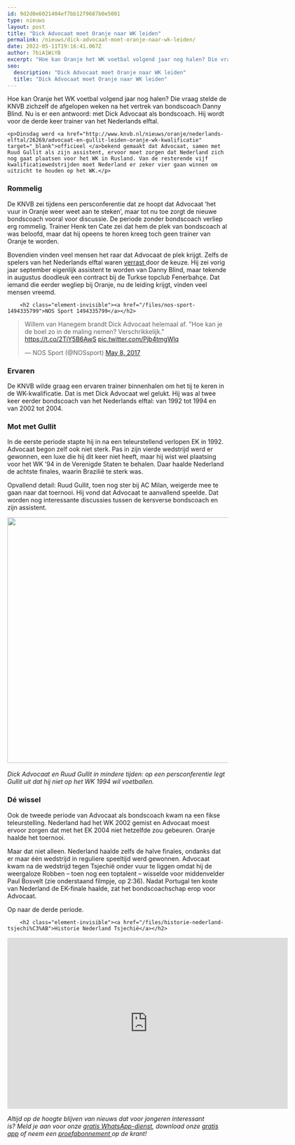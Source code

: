 ```yaml
---
id: 9d2d0e6021404ef7bb12f9687b0e5001
type: nieuws
layout: post
title: "Dick Advocaat moet Oranje naar WK leiden"
permalink: /nieuws/dick-advocaat-moet-oranje-naar-wk-leiden/
date: 2022-05-11T19:16:41.067Z
author: 7biA1WiYB
excerpt: "Hoe kan Oranje het WK voetbal volgend jaar nog halen? Die vraag stelde de KNVB zichzelf de afgelopen weken na het vertrek van bondscoach Danny Blind. Nu is er een antwoord: met Dick Advocaat als bondscoach. Hij wordt voor de derde keer trainer van het Nederlands elftal.  "
seo:
  description: "Dick Advocaat moet Oranje naar WK leiden"
  title: "Dick Advocaat moet Oranje naar WK leiden"
---
```

Hoe kan Oranje het WK voetbal volgend jaar nog halen? Die vraag stelde de KNVB zichzelf de afgelopen weken na het vertrek van bondscoach Danny Blind. Nu is er een antwoord: met Dick Advocaat als bondscoach. Hij wordt voor de derde keer trainer van het Nederlands elftal.  

    <p>Dinsdag werd <a href="http://www.knvb.nl/nieuws/oranje/nederlands-elftal/26269/advocaat-en-gullit-leiden-oranje-wk-kwalificatie" target="_blank">officieel </a>bekend gemaakt dat Advocaat, samen met Ruud Gullit als zijn assistent, ervoor moet zorgen dat Nederland zich nog gaat plaatsen voor het WK in Rusland. Van de resterende vijf kwalificatiewedstrijden moet Nederland er zeker vier gaan winnen om uitzicht te houden op het WK.</p>
<h3>Rommelig</h3>
<p>De KNVB zei tijdens een persconferentie dat ze hoopt dat Advocaat ‘het vuur in Oranje weer weet aan te steken’, maar tot nu toe zorgt de nieuwe bondscoach vooral voor discussie. De periode zonder bondscoach verliep erg rommelig. Trainer Henk ten Cate zei dat hem de plek van bondscoach al was beloofd, maar dat hij opeens te horen kreeg toch geen trainer van Oranje te worden.</p>
<p>Bovendien vinden veel mensen het raar dat Advocaat de plek krijgt. Zelfs de spelers van het Nederlands elftal waren <a href="https://twitter.com/FOXSportsnl/status/861891296809635840" target="_blank">verrast </a>door de keuze. Hij zei vorig jaar september eigenlijk assistent te worden van Danny Blind, maar tekende in augustus doodleuk een contract bij de Turkse topclub Fenerbahçe. Dat iemand die eerder wegliep bij Oranje, nu de leiding krijgt, vinden veel mensen vreemd.</p>
<p><div class="media media-element-container media-default"><div id="file-417163" class="file file-document file-text-oembed">

        <h2 class="element-invisible"><a href="/files/nos-sport-1494335799">NOS Sport 1494335799</a></h2>
    
  
  <div class="content">
    
<blockquote class="twitter-tweet" data-width="550"><p lang="nl" dir="ltr">Willem van Hanegem brandt Dick Advocaat helemaal af. &quot;Hoe kan je de boel zo in de maling nemen? Verschrikkelijk.&quot; <a href="https://t.co/2TiY5B6AwS">https://t.co/2TiY5B6AwS</a> <a href="https://t.co/Pjb4tmgWlq">pic.twitter.com/Pjb4tmgWlq</a></p>&mdash; NOS Sport (@NOSsport) <a href="https://twitter.com/NOSsport/status/861550311068098560?ref_src=twsrc%5Etfw">May 8, 2017</a></blockquote>
<script async="" src="https://platform.twitter.com/widgets.js" charset="utf-8"></script>
  </div>

  
</div>
</div>
<h3>Ervaren</h3>
<p>De KNVB wilde graag een ervaren trainer binnenhalen om het tij te keren in de WK-kwalificatie. Dat is met Dick Advocaat wel gelukt. Hij was al twee keer eerder bondscoach van het Nederlands elftal: van 1992 tot 1994 en van 2002 tot 2004.</p>
<h3>Mot met Gullit</h3>
<p>In de eerste periode stapte hij in na een teleurstellend verlopen EK in 1992. Advocaat begon zelf ook niet sterk. Pas in zijn vierde wedstrijd werd er gewonnen, een luxe die hij dit keer niet heeft, maar hij wist wel plaatsing voor het WK ’94 in de Verenigde Staten te behalen. Daar haalde Nederland de achtste finales, waarin Brazilië te sterk was.</p>
<p>Opvallend detail: Ruud Gullit, toen nog ster bij AC Milan, weigerde mee te gaan naar dat toernooi. Hij vond dat Advocaat te aanvallend speelde. Dat worden nog interessante discussies tussen de kersverse bondscoach en zijn assistent.</p>
<p><div class="media media-element-container media-default"><div id="file-417159" class="file file-image file-image-jpeg">

        
  
  <div class="content">
    <img title="Foto: ANP" height="560" width="850" class="media-element file-default" data-delta="1" src="https://7dagen.netlify.app/sites/default/files/Gullit%20Advocaat%201994%20ANP-1845419_0.jpg" alt="">  </div>

  
</div>
</div><br><em>Dick Advocaat en Ruud Gullit in mindere tijden: op een persconferentie legt Gullit uit dat hij niet op het WK 1994 wil voetballen.</em>
<h3>Dé wissel</h3>
<p>Ook de tweede periode van Advocaat als bondscoach kwam na een fikse teleurstelling. Nederland had het WK 2002 gemist en Advocaat moest ervoor zorgen dat met het EK 2004 niet hetzelfde zou gebeuren. Oranje haalde het toernooi.</p>
<p>Maar dat niet alleen. Nederland haalde zelfs de halve finales, ondanks dat er maar één wedstrijd in reguliere speeltijd werd gewonnen. Advocaat kwam na de wedstrijd tegen Tsjechië onder vuur te liggen omdat hij de weergaloze Robben – toen nog een toptalent – wisselde voor middenvelder Paul Bosvelt (zie onderstaand filmpje, op 2:36). Nadat Portugal ten koste van Nederland de EK-finale haalde, zat het bondscoachschap erop voor Advocaat.</p>
<p>Op naar de derde periode.</p>
<p><div class="media media-element-container media-default"><div id="file-417160" class="file file-video file-video-youtube">

        <h2 class="element-invisible"><a href="/files/historie-nederland-tsjechi%C3%AB">Historie Nederland Tsjechië</a></h2>
    
  
  <div class="content">
    <div class="media-youtube-video file media-element file-default media-youtube-1">
  <iframe class="media-youtube-player" width="640" height="390" title="Historie Nederland Tsjechië" src="https://www.youtube.com/embed/FdSE_laV2dk?wmode=opaque&controls=" name="Historie Nederland Tsjechië" frameborder="0" allowfullscreen="">Video van Historie Nederland Tsjechië</iframe>
</div>
  </div>

  
</div>
</div>
<p><em>Altijd op de hoogte blijven van nieuws dat voor jongeren interessant is? Meld je aan voor onze <a href="https://7dagen.netlify.app/whatsapp">gratis WhatsApp-dienst</a>, download onze <a href="https://7dagen.netlify.app/app">gratis app</a> of neem een <a href="https://abonneren.sevendays.nl/abonneren/abonnementen/ae/artikel">proefabonnement </a>op de krant!</em></p>
<p> </p>  
